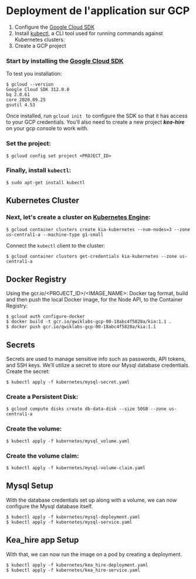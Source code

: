 # Deployment de l'application sur GCP
1. Configure the [Google Cloud SDK](https://cloud.google.com/sdk)
2. Install [kubectl](https://kubernetes.io/docs/reference/kubectl/overview/), a CLI tool used for running commands against Kubernetes clusters.
3. Create a GCP project

### Start by installing the [Google Cloud SDK](https://cloud.google.com/sdk)

To test you installation:
```
$ gcloud --version
Google Cloud SDK 312.0.0
bq 2.0.61
core 2020.09.25
gsutil 4.53

```
Once installed, run ```gcloud init ``` to configure the SDK so that it has access to your GCP credentials. You'll also need to create a new project ***kea-hire*** on your gcp console to work with.

### Set the project:

```
$ gcloud config set project <PROJECT_ID>

```
### Finally, install ```kubectl```:

```
$ sudo apt-get install kubectl
```
## Kubernetes Cluster
### Next, let's create a cluster on [Kubernetes Engine](https://console.cloud.google.com/kubernetes):

```
$ gcloud container clusters create kia-kubernetes --num-nodes=3 --zone us-central1-a --machine-type g1-small
```
Connect the ```kubectl``` client to the cluster:
```
$ gcloud container clusters get-credentials kia-kubernetes --zone us-central1-a
```
## Docker Registry
Using the gcr.io/<PROJECT_ID>/<IMAGE_NAME>:<TAG> Docker tag format, build and then push the local Docker image, for the Node API, to the Container Registry:
```
$ gcloud auth configure-docker
$ docker build -t gcr.io/qwiklabs-gcp-00-18abc4f5828a/kia:1.1 .
$ docker push gcr.io/qwiklabs-gcp-00-18abc4f5828a/kia:1.1
```

## Secrets
Secrets are used to manage sensitive info such as passwords, API tokens, and SSH keys. We’ll utilize a secret to store our Mysql database credentials.
Create the secret:
```
$ kubectl apply -f kubernetes/mysql-secret.yaml
```
### Create a Persistent Disk:

```
$ gcloud compute disks create db-data-disk --size 50GB --zone us-central1-a
```

### Create the volume:

```
$ kubectl apply -f kubernetes/mysql_volume.yaml
```

### Create the volume claim:
```
$ kubectl apply -f kubernetes/mysql-volume-claim.yaml
```
## Mysql Setup
With the database credentials set up along with a volume, we can now configure the Mysql database itself.

```
$ kubectl apply -f kubernetes/mysql-deployment.yaml
$ kubectl apply -f kubernetes/mysql-service.yaml
```

## Kea_hire app Setup
With that, we can now run the image on a pod by creating a deployment.
```
$ kubectl apply -f kubernetes/kea_hire-deployment.yaml
$ kubectl apply -f kubernetes/kea_hire-service.yaml
```


